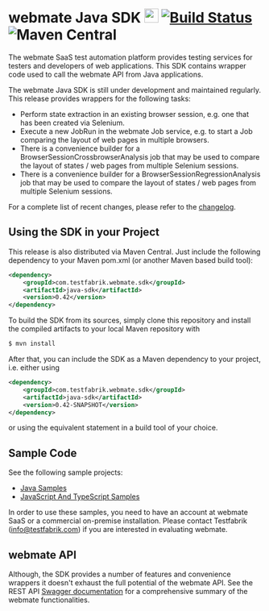 # webmate Java SDK <img src="https://avatars.githubusercontent.com/u/13346605" alt="webmate logo" width="28"/> [![Build Status](https://travis-ci.com/webmate-io/webmate-sdk-java.svg?branch=master)](https://travis-ci.com/webmate-io/webmate-sdk-java) ![Maven Central](https://img.shields.io/maven-central/v/com.testfabrik.webmate.sdk/java-sdk)

The webmate SaaS test automation platform provides testing services for testers and developers of web applications.
This SDK contains wrapper code used to call the webmate API from Java applications.

The webmate Java SDK is still under development and maintained regularly.
This release provides wrappers for the following tasks:

* Perform state extraction in an existing browser session, e.g. one that has been created via Selenium.
* Execute a new JobRun in the webmate Job service, e.g. to start a Job comparing the layout of web pages in multiple browsers.
* There is a convenience builder for a BrowserSessionCrossbrowserAnalysis job that may be used to compare the layout of states / web pages from multiple Selenium sessions.
* There is a convenience builder for a BrowserSessionRegressionAnalysis job that may be used to compare the layout of states / web pages from multiple Selenium sessions.

For a complete list of recent changes, please refer to the [changelog](CHANGES.md).


## Using the SDK in your Project

This release is also distributed via Maven Central. Just include the following dependency to your Maven pom.xml (or another Maven based build tool):

```xml
<dependency>
    <groupId>com.testfabrik.webmate.sdk</groupId>
    <artifactId>java-sdk</artifactId>
    <version>0.42</version>
</dependency>
```

To build the SDK from its sources, simply clone this repository and
install the compiled artifacts to your local Maven repository with

```bash
$ mvn install
```

After that, you can include the SDK as a Maven dependency to your project, i.e. either using

```xml
<dependency>
    <groupId>com.testfabrik.webmate.sdk</groupId>
    <artifactId>java-sdk</artifactId>
    <version>0.42-SNAPSHOT</version>
</dependency>
```

or using the equivalent statement in a build tool of your choice. 


## Sample Code

See the following sample projects:
* [Java Samples](https://github.com/webmate-io/webmate-sdk-samples)
* [JavaScript And TypeScript Samples](https://github.com/webmate-io/webmate-sdk-js-samples)

In order to use these samples, you need to have an account at webmate SaaS or a commercial on-premise installation.
Please contact Testfabrik (info@testfabrik.com) if you are interested in evaluating webmate.


## webmate API

Although, the SDK provides a number of features and convenience wrappers it doesn't exhaust the full potential of the webmate API.
See the REST API [Swagger documentation](https://app.webmate.io/api/swagger) for a comprehensive summary of the webmate functionalities.
